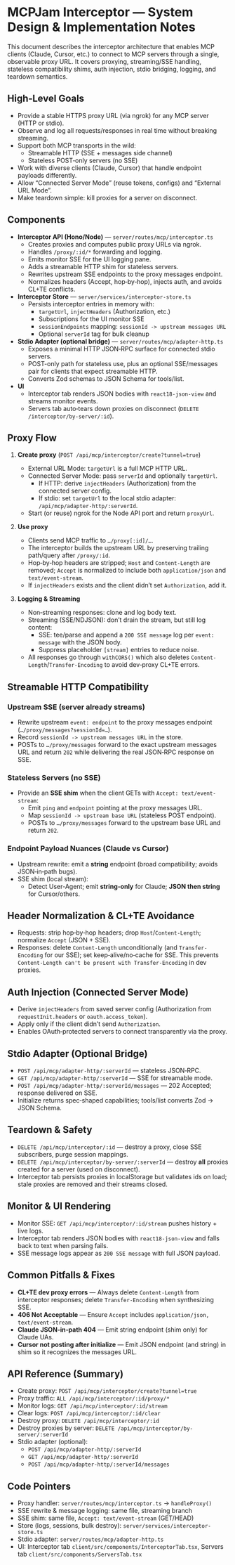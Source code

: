 # MCPJam Interceptor — System Design & Implementation Notes

This document describes the interceptor architecture that enables MCP clients (Claude, Cursor, etc.) to connect to MCP servers through a single, observable proxy URL. It covers proxying, streaming/SSE handling, stateless compatibility shims, auth injection, stdio bridging, logging, and teardown semantics.

## High‑Level Goals

- Provide a stable HTTPS proxy URL (via ngrok) for any MCP server (HTTP or stdio).
- Observe and log all requests/responses in real time without breaking streaming.
- Support both MCP transports in the wild:
  - Streamable HTTP (SSE + messages side channel)
  - Stateless POST‑only servers (no SSE)
- Work with diverse clients (Claude, Cursor) that handle endpoint payloads differently.
- Allow “Connected Server Mode” (reuse tokens, configs) and “External URL Mode”.
- Make teardown simple: kill proxies for a server on disconnect.

## Components

- **Interceptor API (Hono/Node)** — `server/routes/mcp/interceptor.ts`
  - Creates proxies and computes public proxy URLs via ngrok.
  - Handles `/proxy/:id/*` forwarding and logging.
  - Emits monitor SSE for the UI logging pane.
  - Adds a streamable HTTP shim for stateless servers.
  - Rewrites upstream SSE endpoints to the proxy messages endpoint.
  - Normalizes headers (Accept, hop‑by‑hop), injects auth, and avoids CL+TE conflicts.
- **Interceptor Store** — `server/services/interceptor-store.ts`
  - Persists interceptor entries in memory with:
    - `targetUrl`, `injectHeaders` (Authorization, etc.)
    - Subscriptions for the UI monitor SSE
    - `sessionEndpoints` mapping: `sessionId -> upstream messages URL`
    - Optional `serverId` tag for bulk cleanup
- **Stdio Adapter (optional bridge)** — `server/routes/mcp/adapter-http.ts`
  - Exposes a minimal HTTP JSON‑RPC surface for connected stdio servers.
  - POST-only path for stateless use, plus an optional SSE/messages pair for clients that expect streamable HTTP.
  - Converts Zod schemas to JSON Schema for tools/list.
- **UI**
  - Interceptor tab renders JSON bodies with `react18-json-view` and streams monitor events.
  - Servers tab auto‑tears down proxies on disconnect (`DELETE /interceptor/by-server/:id`).

## Proxy Flow

1) **Create proxy** (`POST /api/mcp/interceptor/create?tunnel=true`)
   - External URL Mode: `targetUrl` is a full MCP HTTP URL.
   - Connected Server Mode: pass `serverId` and optionally `targetUrl`.
     - If HTTP: derive `injectHeaders` (Authorization) from the connected server config.
     - If stdio: set `targetUrl` to the local stdio adapter: `/api/mcp/adapter-http/:serverId`.
   - Start (or reuse) ngrok for the Node API port and return `proxyUrl`.

2) **Use proxy**
   - Clients send MCP traffic to `…/proxy[:id]/…`.
   - The interceptor builds the upstream URL by preserving trailing path/query after `/proxy/:id`.
   - Hop‑by‑hop headers are stripped; `Host` and `Content-Length` are removed; `Accept` is normalized to include both `application/json` and `text/event-stream`.
   - If `injectHeaders` exists and the client didn’t set `Authorization`, add it.

3) **Logging & Streaming**
   - Non‑streaming responses: clone and log body text.
   - Streaming (SSE/NDJSON): don’t drain the stream, but still log content:
     - SSE: tee/parse and append a `200 SSE message` log per `event: message` with the JSON body.
     - Suppress placeholder `[stream]` entries to reduce noise.
   - All responses go through `withCORS()` which also deletes `Content-Length`/`Transfer-Encoding` to avoid dev‑proxy CL+TE errors.

## Streamable HTTP Compatibility

### Upstream SSE (server already streams)
- Rewrite upstream `event: endpoint` to the proxy messages endpoint (`…/proxy/messages?sessionId=…`).
- Record `sessionId -> upstream messages URL` in the store.
- POSTs to `…/proxy/messages` forward to the exact upstream messages URL and return `202` while delivering the real JSON‑RPC response on SSE.

### Stateless Servers (no SSE)
- Provide an **SSE shim** when the client GETs with `Accept: text/event-stream`:
  - Emit `ping` and `endpoint` pointing at the proxy messages URL.
  - Map `sessionId -> upstream base URL` (stateless POST endpoint).
  - POSTs to `…/proxy/messages` forward to the upstream base URL and return `202`.

### Endpoint Payload Nuances (Claude vs Cursor)
- Upstream rewrite: emit a **string** endpoint (broad compatibility; avoids JSON‑in‑path bugs).
- SSE shim (local stream):
  - Detect User-Agent; emit **string‑only** for Claude; **JSON then string** for Cursor/others.

## Header Normalization & CL+TE Avoidance

- Requests: strip hop‑by‑hop headers; drop `Host`/`Content-Length`; normalize `Accept` (JSON + SSE).
- Responses: delete `Content-Length` unconditionally (and `Transfer-Encoding` for our SSE); set keep‑alive/no‑cache for SSE. This prevents `Content-Length can't be present with Transfer-Encoding` in dev proxies.

## Auth Injection (Connected Server Mode)

- Derive `injectHeaders` from saved server config (Authorization from `requestInit.headers` or `oauth.access_token`).
- Apply only if the client didn’t send `Authorization`.
- Enables OAuth‑protected servers to connect transparently via the proxy.

## Stdio Adapter (Optional Bridge)

- `POST /api/mcp/adapter-http/:serverId` — stateless JSON‑RPC.
- `GET /api/mcp/adapter-http/:serverId` — SSE for streamable mode.
- `POST /api/mcp/adapter-http/:serverId/messages` — 202 Accepted; response delivered on SSE.
- Initialize returns spec‑shaped capabilities; tools/list converts Zod → JSON Schema.

## Teardown & Safety

- `DELETE /api/mcp/interceptor/:id` — destroy a proxy, close SSE subscribers, purge session mappings.
- `DELETE /api/mcp/interceptor/by-server/:serverId` — destroy **all** proxies created for a server (used on disconnect).
- Interceptor tab persists proxies in localStorage but validates ids on load; stale proxies are removed and their streams closed.

## Monitor & UI Rendering

- Monitor SSE: `GET /api/mcp/interceptor/:id/stream` pushes history + live logs.
- Interceptor tab renders JSON bodies with `react18-json-view` and falls back to text when parsing fails.
- SSE message logs appear as `200 SSE message` with full JSON payload.

## Common Pitfalls & Fixes

- **CL+TE dev proxy errors** — Always delete `Content-Length` from interceptor responses; delete `Transfer-Encoding` when synthesizing SSE.
- **406 Not Acceptable** — Ensure `Accept` includes `application/json, text/event-stream`.
- **Claude JSON‑in‑path 404** — Emit string endpoint (shim only) for Claude UAs.
- **Cursor not posting after initialize** — Emit JSON endpoint (and string) in shim so it recognizes the messages URL.

## API Reference (Summary)

- Create proxy: `POST /api/mcp/interceptor/create?tunnel=true`
- Proxy traffic: `ALL /api/mcp/interceptor/:id/proxy/*`
- Monitor logs: `GET /api/mcp/interceptor/:id/stream`
- Clear logs: `POST /api/mcp/interceptor/:id/clear`
- Destroy proxy: `DELETE /api/mcp/interceptor/:id`
- Destroy proxies by server: `DELETE /api/mcp/interceptor/by-server/:serverId`
- Stdio adapter (optional):
  - `POST /api/mcp/adapter-http/:serverId`
  - `GET /api/mcp/adapter-http/:serverId`
  - `POST /api/mcp/adapter-http/:serverId/messages`

## Code Pointers

- Proxy handler: `server/routes/mcp/interceptor.ts` → `handleProxy()`
- SSE rewrite & message logging: same file, streaming branch
- SSE shim: same file, `Accept: text/event-stream` (GET/HEAD)
- Store (logs, sessions, bulk destroy): `server/services/interceptor-store.ts`
- Stdio adapter: `server/routes/mcp/adapter-http.ts`
- UI: Interceptor tab `client/src/components/InterceptorTab.tsx`, Servers tab `client/src/components/ServersTab.tsx`

